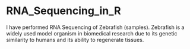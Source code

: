 # RNA_Sequencing_in_R
I have performed RNA Sequencing of Zebrafish (samples). 
Zebrafish is a widely used model organism in biomedical research due to 
its genetic similarity to humans and its ability to regenerate tissues. 
